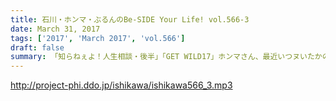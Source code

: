 ```yaml
---
title: 石川・ホンマ・ぶるんのBe-SIDE Your Life! vol.566-3
date: March 31, 2017
tags: ['2017', 'March 2017', 'vol.566']
draft: false
summary: 「知らねぇよ！人生相談・後半」「GET WILD17」ホンマさん、最近いつヌいたかの発表は次回！？SAITO
---
```


http://project-phi.ddo.jp/ishikawa/ishikawa566_3.mp3